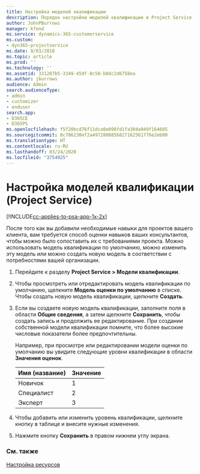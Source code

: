 ```yaml
---
title: Настройка моделей квалификации
description: Порядок настройки моделей квалификации в Project Service
author: JohnPBurrows
manager: kfend
ms.service: dynamics-365-customerservice
ms.custom:
- dyn365-projectservice
ms.date: 8/03/2018
ms.topic: article
ms.prod: ''
ms.technology: ''
ms.assetid: 331287b5-3349-459f-8c50-b8dc2d6758ea
ms.author: jburrows
audience: Admin
search.audienceType:
- admin
- customizer
- enduser
search.app:
- D365CE
- D365PS
ms.openlocfilehash: f5f20bcd76f11dca0e098fd1fa304a949f164605
ms.sourcegitcommit: 8c786230ef2a497280885b827162561776e2eb00
ms.translationtype: HT
ms.contentlocale: ru-RU
ms.lasthandoff: 03/24/2020
ms.locfileid: "3754925"
---
```

# <a name="set-up-proficiency-models-project-service"></a>Настройка моделей квалификации (Project Service)

[!INCLUDE[cc-applies-to-psa-app-1x-2x](../includes/cc-applies-to-psa-app-1x-2x.md)]

После того как вы добавили необходимые навыки для проектов вашего клиента, вам требуется способ оценки навыков ваших консультантов, чтобы можно было сопоставить их с требованиями проекта. Можно использовать модель квалификации по умолчанию, можно изменить эту модель или можно создать новую модель в соответствии с потребностями вашей организации.  
  
1.  Перейдите к разделу **Project Service > Модели квалификации**.  
  
2.  Чтобы просмотреть или отредактировать модель квалификации по умолчанию, щелкните **Модель оценки по умолчанию** в списке. Чтобы создать новую модель квалификации, щелкните **Создать**.  
  
3.  Если вы создаете новую модель квалификации, заполните поля в области **Общие сведения**, а затем щелкните **Сохранить**, чтобы создать запись и продолжить ее редактирование. При создании собственной модели квалификации помните, что более высокие числовые показатели более предпочтительны.  
  
     Например, при просмотре или редактировании модели оценки по умолчанию вы увидите следующие уровни квалификации в области **Значения оценок**.  
  
    |Имя (название)|Значение|  
    |----------|-----------|  
    |Новичок|1|  
    |Специалист|2|  
    |Эксперт|3|  
  
4.  Чтобы добавить или изменить уровень квалификации, щелкните кнопку в таблице и внесите нужные изменения.  
  
5.  Нажмите кнопку **Сохранить** в правом нижнем углу экрана.  
  
### <a name="see-also"></a>См. также  
 [Настройка ресурсов](../project-service/set-up-resources.md)
